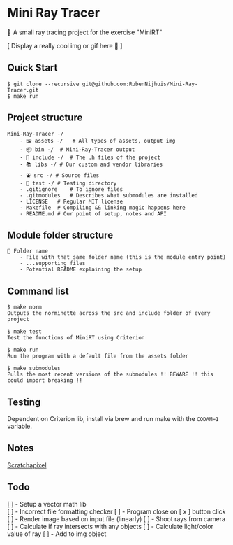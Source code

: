 # Mini Ray Tracer
🌈 A small ray tracing project for the exercise "MiniRT"

[ Display a really cool img or gif here 🤤 ]

## Quick Start 
```
$ git clone --recursive git@github.com:RubenNijhuis/Mini-Ray-Tracer.git
$ make run
```

## Project structure
```
Mini-Ray-Tracer -/
	- 🖼 assets -/	# All types of assets, output img
	- 📦 bin -/	# Mini-Ray-Tracer output
	- 👀 include -/	# The .h files of the project
	- 📚 libs -/	# Our custom and vendor libraries
	- ⛲️ src -/	# Source files
	- 🧪 test -/	# Testing directory
	- .gitignore	# To ignore files
	- .gitmodules	# Describes what submodules are installed
	- LICENSE	# Regular MIT license
	- Makefile	# Compiling && linking magic happens here
	- README.md	# Our point of setup, notes and API
```

## Module folder structure
```
📁 Folder name
    - File with that same folder name (this is the module entry point)
    - ...supporting files
    - Potential README explaining the setup
```

## Command list
```
$ make norm
Outputs the norminette across the src and include folder of every project

$ make test
Test the functions of MiniRT using Criterion

$ make run
Run the program with a default file from the assets folder

$ make submodules
Pulls the most recent versions of the submodules !! BEWARE !! this could import breaking !!
```

## Testing
Dependent on Criterion lib, install via brew and run make with the `CODAM=1` variable.

## Notes
[Scratchapixel](https://www.scratchapixel.com/)

## Todo
[ ] - Setup a vector math lib  
[ ] - Incorrect file formatting checker
[ ] - Program close on [ x ] button click
[ ] - Render image based on input file (linearly)
    [ ] - Shoot rays from camera
    [ ] - Calculate if ray intersects with any objects
    [ ] - Calculate light/color value of ray
    [ ] - Add to img object
